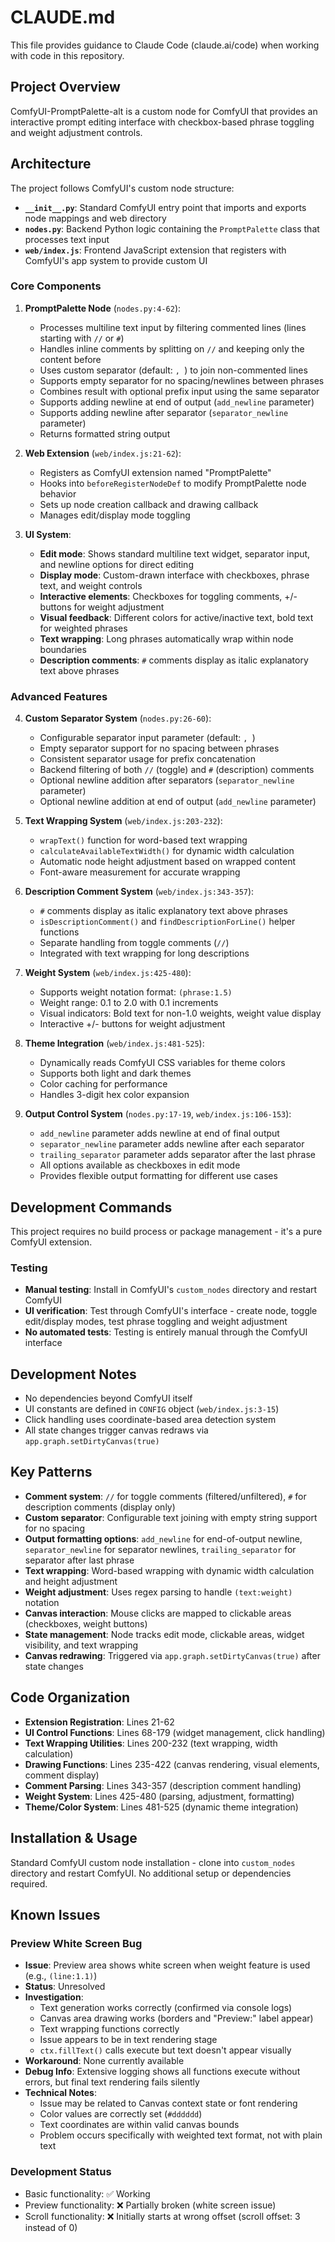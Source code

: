 # CLAUDE.md

This file provides guidance to Claude Code (claude.ai/code) when working with code in this repository.

## Project Overview

ComfyUI-PromptPalette-alt is a custom node for ComfyUI that provides an interactive prompt editing interface with checkbox-based phrase toggling and weight adjustment controls.

## Architecture

The project follows ComfyUI's custom node structure:

- **`__init__.py`**: Standard ComfyUI entry point that imports and exports node mappings and web directory
- **`nodes.py`**: Backend Python logic containing the `PromptPalette` class that processes text input
- **`web/index.js`**: Frontend JavaScript extension that registers with ComfyUI's app system to provide custom UI

### Core Components

1. **PromptPalette Node** (`nodes.py:4-62`):
   - Processes multiline text input by filtering commented lines (lines starting with `//` or `#`)
   - Handles inline comments by splitting on `//` and keeping only the content before
   - Uses custom separator (default: `, `) to join non-commented lines
   - Supports empty separator for no spacing/newlines between phrases
   - Combines result with optional prefix input using the same separator
   - Supports adding newline at end of output (`add_newline` parameter)
   - Supports adding newline after separator (`separator_newline` parameter)
   - Returns formatted string output

2. **Web Extension** (`web/index.js:21-62`):
   - Registers as ComfyUI extension named "PromptPalette"
   - Hooks into `beforeRegisterNodeDef` to modify PromptPalette node behavior
   - Sets up node creation callback and drawing callback
   - Manages edit/display mode toggling

3. **UI System**:
   - **Edit mode**: Shows standard multiline text widget, separator input, and newline options for direct editing
   - **Display mode**: Custom-drawn interface with checkboxes, phrase text, and weight controls
   - **Interactive elements**: Checkboxes for toggling comments, +/- buttons for weight adjustment
   - **Visual feedback**: Different colors for active/inactive text, bold text for weighted phrases
   - **Text wrapping**: Long phrases automatically wrap within node boundaries
   - **Description comments**: `#` comments display as italic explanatory text above phrases

### Advanced Features

4. **Custom Separator System** (`nodes.py:26-60`):
   - Configurable separator input parameter (default: `, `)
   - Empty separator support for no spacing between phrases
   - Consistent separator usage for prefix concatenation
   - Backend filtering of both `//` (toggle) and `#` (description) comments
   - Optional newline addition after separators (`separator_newline` parameter)
   - Optional newline addition at end of output (`add_newline` parameter)

5. **Text Wrapping System** (`web/index.js:203-232`):
   - `wrapText()` function for word-based text wrapping
   - `calculateAvailableTextWidth()` for dynamic width calculation
   - Automatic node height adjustment based on wrapped content
   - Font-aware measurement for accurate wrapping

6. **Description Comment System** (`web/index.js:343-357`):
   - `#` comments display as italic explanatory text above phrases
   - `isDescriptionComment()` and `findDescriptionForLine()` helper functions
   - Separate handling from toggle comments (`//`)
   - Integrated with text wrapping for long descriptions

7. **Weight System** (`web/index.js:425-480`):
   - Supports weight notation format: `(phrase:1.5)` 
   - Weight range: 0.1 to 2.0 with 0.1 increments
   - Visual indicators: Bold text for non-1.0 weights, weight value display
   - Interactive +/- buttons for weight adjustment

8. **Theme Integration** (`web/index.js:481-525`):
   - Dynamically reads ComfyUI CSS variables for theme colors
   - Supports both light and dark themes
   - Color caching for performance
   - Handles 3-digit hex color expansion

9. **Output Control System** (`nodes.py:17-19`, `web/index.js:106-153`):
   - `add_newline` parameter adds newline at end of final output
   - `separator_newline` parameter adds newline after each separator
   - `trailing_separator` parameter adds separator after the last phrase
   - All options available as checkboxes in edit mode
   - Provides flexible output formatting for different use cases

## Development Commands

This project requires no build process or package management - it's a pure ComfyUI extension.

### Testing
- **Manual testing**: Install in ComfyUI's `custom_nodes` directory and restart ComfyUI
- **UI verification**: Test through ComfyUI's interface - create node, toggle edit/display modes, test phrase toggling and weight adjustment
- **No automated tests**: Testing is entirely manual through the ComfyUI interface

## Development Notes

- No dependencies beyond ComfyUI itself
- UI constants are defined in `CONFIG` object (`web/index.js:3-15`)
- Click handling uses coordinate-based area detection system
- All state changes trigger canvas redraws via `app.graph.setDirtyCanvas(true)`

## Key Patterns

- **Comment system**: `//` for toggle comments (filtered/unfiltered), `#` for description comments (display only)
- **Custom separator**: Configurable text joining with empty string support for no spacing
- **Output formatting options**: `add_newline` for end-of-output newline, `separator_newline` for separator newlines, `trailing_separator` for separator after last phrase
- **Text wrapping**: Word-based wrapping with dynamic width calculation and height adjustment
- **Weight adjustment**: Uses regex parsing to handle `(text:weight)` notation
- **Canvas interaction**: Mouse clicks are mapped to clickable areas (checkboxes, weight buttons)
- **State management**: Node tracks edit mode, clickable areas, widget visibility, and text wrapping
- **Canvas redrawing**: Triggered via `app.graph.setDirtyCanvas(true)` after state changes

## Code Organization

- **Extension Registration**: Lines 21-62
- **UI Control Functions**: Lines 68-179 (widget management, click handling)
- **Text Wrapping Utilities**: Lines 200-232 (text wrapping, width calculation)
- **Drawing Functions**: Lines 235-422 (canvas rendering, visual elements, comment display)
- **Comment Parsing**: Lines 343-357 (description comment handling)
- **Weight System**: Lines 425-480 (parsing, adjustment, formatting)
- **Theme/Color System**: Lines 481-525 (dynamic theme integration)

## Installation & Usage

Standard ComfyUI custom node installation - clone into `custom_nodes` directory and restart ComfyUI. No additional setup or dependencies required.

## Known Issues

### Preview White Screen Bug
- **Issue**: Preview area shows white screen when weight feature is used (e.g., `(line:1.1)`)
- **Status**: Unresolved 
- **Investigation**: 
  - Text generation works correctly (confirmed via console logs)
  - Canvas area drawing works (borders and "Preview:" label appear)
  - Text wrapping functions correctly
  - Issue appears to be in text rendering stage
  - `ctx.fillText()` calls execute but text doesn't appear visually
- **Workaround**: None currently available
- **Debug Info**: Extensive logging shows all functions execute without errors, but final text rendering fails silently
- **Technical Notes**: 
  - Issue may be related to Canvas context state or font rendering
  - Color values are correctly set (`#dddddd`)
  - Text coordinates are within valid canvas bounds
  - Problem occurs specifically with weighted text format, not with plain text

### Development Status
- Basic functionality: ✅ Working
- Preview functionality: ❌ Partially broken (white screen issue)
- Scroll functionality: ❌ Initially starts at wrong offset (scroll offset: 3 instead of 0)